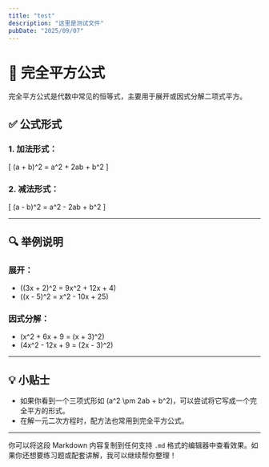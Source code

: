 ```yaml
---
title: "test"
description: "这里是测试文件"
pubDate: "2025/09/07"
---
```

# 📐 完全平方公式

完全平方公式是代数中常见的恒等式，主要用于展开或因式分解二项式平方。

## ✅ 公式形式

### 1. 加法形式：


\[
(a + b)^2 = a^2 + 2ab + b^2
\]



### 2. 减法形式：


\[
(a - b)^2 = a^2 - 2ab + b^2
\]



---

## 🔍 举例说明

### 展开：
- \((3x + 2)^2 = 9x^2 + 12x + 4\)
- \((x - 5)^2 = x^2 - 10x + 25\)

### 因式分解：
- \(x^2 + 6x + 9 = (x + 3)^2\)
- \(4x^2 - 12x + 9 = (2x - 3)^2\)

---

## 💡 小贴士

- 如果你看到一个三项式形如 \(a^2 \pm 2ab + b^2\)，可以尝试将它写成一个完全平方的形式。
- 在解一元二次方程时，配方法也常用到完全平方公式。

---

你可以将这段 Markdown 内容复制到任何支持 `.md` 格式的编辑器中查看效果。如果你还想要练习题或配套讲解，我可以继续帮你整理！